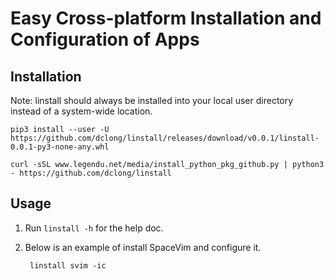 # Easy Cross-platform Installation and Configuration of Apps

## Installation
Note: linstall should always be installed into your local user directory instead of a system-wide location.
```
pip3 install --user -U https://github.com/dclong/linstall/releases/download/v0.0.1/linstall-0.0.1-py3-none-any.whl
```
```
curl -sSL www.legendu.net/media/install_python_pkg_github.py | python3 - https://github.com/dclong/linstall
```
## Usage

1. Run `linstall -h` for the help doc.

2. Below is an example of install SpaceVim and configure it.

        linstall svim -ic
